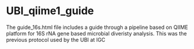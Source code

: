 # UBI_qiime1_guide

The guide_16s.html file includes a guide through a pipeline based on QIIME platform for 16S rNA gene based microbial diveristy analysis.
This was the previous protocol used by the UBI at IGC
